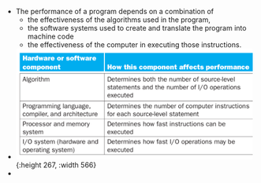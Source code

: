 - The performance of a program depends on a combination of
	- the effectiveness of the algorithms used in the program,
	- the software systems used to create and translate the program into machine code
	- the effectiveness of the computer in executing those instructions.
- ![image.png](../assets/image_1665308711187_0.png){:height 267, :width 566}
-
